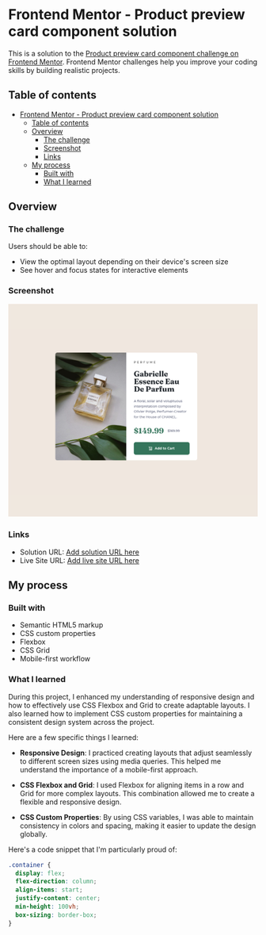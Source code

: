 # Frontend Mentor - Product preview card component solution

This is a solution to the [Product preview card component challenge on Frontend Mentor](https://www.frontendmentor.io/challenges/product-preview-card-component-GO7UmttRfa). Frontend Mentor challenges help you improve your coding skills by building realistic projects. 

## Table of contents

- [Frontend Mentor - Product preview card component solution](#frontend-mentor---product-preview-card-component-solution)
  - [Table of contents](#table-of-contents)
  - [Overview](#overview)
    - [The challenge](#the-challenge)
    - [Screenshot](#screenshot)
    - [Links](#links)
  - [My process](#my-process)
    - [Built with](#built-with)
    - [What I learned](#what-i-learned)

## Overview

### The challenge

Users should be able to:

- View the optimal layout depending on their device's screen size
- See hover and focus states for interactive elements

### Screenshot

![](./screenshot.png)


### Links

- Solution URL: [Add solution URL here](https://your-solution-url.com)
- Live Site URL: [Add live site URL here](https://your-live-site-url.com)

## My process

### Built with

- Semantic HTML5 markup
- CSS custom properties
- Flexbox
- CSS Grid
- Mobile-first workflow

### What I learned

During this project, I enhanced my understanding of responsive design and how to effectively use CSS Flexbox and Grid to create adaptable layouts. I also learned how to implement CSS custom properties for maintaining a consistent design system across the project.

Here are a few specific things I learned:

- **Responsive Design**: I practiced creating layouts that adjust seamlessly to different screen sizes using media queries. This helped me understand the importance of a mobile-first approach.

- **CSS Flexbox and Grid**: I used Flexbox for aligning items in a row and Grid for more complex layouts. This combination allowed me to create a flexible and responsive design.

- **CSS Custom Properties**: By using CSS variables, I was able to maintain consistency in colors and spacing, making it easier to update the design globally.

Here's a code snippet that I'm particularly proud of:

```css
.container {
  display: flex;
  flex-direction: column;
  align-items: start;
  justify-content: center;
  min-height: 100vh;
  box-sizing: border-box;
}
```
